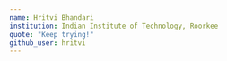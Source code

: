 ```yaml
---
name: Hritvi Bhandari
institution: Indian Institute of Technology, Roorkee
quote: "Keep trying!"
github_user: hritvi
---
```

